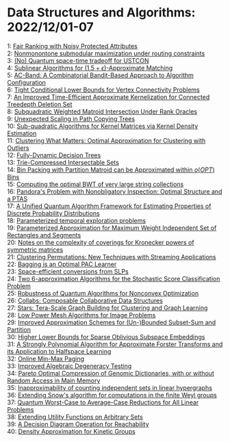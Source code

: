 # Data Structures and Algorithms: 2022/12/01-07  
1: [Fair Ranking with Noisy Protected Attributes](https://doi.org/10.48550/arXiv.2211.17067)  
2: [Nonmonontone submodular maximization under routing constraints](https://doi.org/10.48550/arXiv.2211.17131)  
3: [(No) Quantum space-time tradeoff for USTCON](https://doi.org/10.48550/arXiv.2212.00094)  
4: [Sublinear Algorithms for $(1.5+\epsilon)$-Approximate Matching](https://doi.org/10.48550/arXiv.2212.00189)  
5: [AC-Band: A Combinatorial Bandit-Based Approach to Algorithm  Configuration](https://doi.org/10.48550/arXiv.2212.00333)  
6: [Tight Conditional Lower Bounds for Vertex Connectivity Problems](https://doi.org/10.48550/arXiv.2212.00359)  
7: [An Improved Time-Efficient Approximate Kernelization for Connected  Treedepth Deletion Set](https://doi.org/10.48550/arXiv.2212.00418)  
8: [Subquadratic Weighted Matroid Intersection Under Rank Oracles](https://doi.org/10.48550/arXiv.2212.00508)  
9: [Unexpected Scaling in Path Copying Trees](https://doi.org/10.48550/arXiv.2212.00521)  
10: [Sub-quadratic Algorithms for Kernel Matrices via Kernel Density  Estimation](https://doi.org/10.48550/arXiv.2212.00642)  
11: [Clustering What Matters: Optimal Approximation for Clustering with  Outliers](https://doi.org/10.48550/arXiv.2212.00696)  
12: [Fully-Dynamic Decision Trees](https://doi.org/10.48550/arXiv.2212.00778)  
13: [Trie-Compressed Intersectable Sets](https://doi.org/10.48550/arXiv.2212.00946)  
14: [Bin Packing with Partition Matroid can be Approximated within $o(OPT)$  Bins](https://doi.org/10.48550/arXiv.2212.01025)  
15: [Computing the optimal BWT of very large string collections](https://doi.org/10.48550/arXiv.2212.01156)  
16: [Pandora's Problem with Nonobligatory Inspection: Optimal Structure and a  PTAS](https://doi.org/10.48550/arXiv.2212.01524)  
17: [A Unified Quantum Algorithm Framework for Estimating Properties of  Discrete Probability Distributions](https://doi.org/10.48550/arXiv.2212.01571)  
18: [Parameterized temporal exploration problems](https://doi.org/10.48550/arXiv.2212.01594)  
19: [Parameterized Approximation for Maximum Weight Independent Set of  Rectangles and Segments](https://doi.org/10.48550/arXiv.2212.01620)  
20: [Notes on the complexity of coverings for Kronecker powers of symmetric  matrices](https://doi.org/10.48550/arXiv.2212.01776)  
21: [Clustering Permutations: New Techniques with Streaming Applications](https://doi.org/10.48550/arXiv.2212.01821)  
22: [Bagging is an Optimal PAC Learner](https://doi.org/10.48550/arXiv.2212.02264)  
23: [Space-efficient conversions from SLPs](https://doi.org/10.48550/arXiv.2212.02327)  
24: [Two 6-approximation Algorithms for the Stochastic Score Classification  Problem](https://doi.org/10.48550/arXiv.2212.02370)  
25: [Robustness of Quantum Algorithms for Nonconvex Optimization](https://doi.org/10.48550/arXiv.2212.02548)  
26: [Collabs: Composable Collaborative Data Structures](https://doi.org/10.48550/arXiv.2212.02618)  
27: [Stars: Tera-Scale Graph Building for Clustering and Graph Learning](https://doi.org/10.48550/arXiv.2212.02635)  
28: [Low Power Mesh Algorithms for Image Problems](https://doi.org/10.48550/arXiv.2212.02640)  
29: [Improved Approximation Schemes for (Un-)Bounded Subset-Sum and Partition](https://doi.org/10.48550/arXiv.2212.02883)  
30: [Higher Lower Bounds for Sparse Oblivious Subspace Embeddings](https://doi.org/10.48550/arXiv.2212.02913)  
31: [A Strongly Polynomial Algorithm for Approximate Forster Transforms and  its Application to Halfspace Learning](https://doi.org/10.48550/arXiv.2212.03008)  
32: [Online Min-Max Paging](https://doi.org/10.48550/arXiv.2212.03016)  
33: [Improved Algebraic Degeneracy Testing](https://doi.org/10.48550/arXiv.2212.03030)  
34: [Pareto Optimal Compression of Genomic Dictionaries, with or without  Random Access in Main Memory](https://doi.org/10.48550/arXiv.2212.03067)  
35: [Inapproximability of counting independent sets in linear hypergraphs](https://doi.org/10.48550/arXiv.2212.03072)  
36: [Extending Snow's algorithm for computations in the finite Weyl groups](https://doi.org/10.48550/arXiv.2212.03156)  
37: [Quantum Worst-Case to Average-Case Reductions for All Linear Problems](https://doi.org/10.48550/arXiv.2212.03348)  
38: [Extending Utility Functions on Arbitrary Sets](https://doi.org/10.48550/arXiv.2212.03394)  
39: [A Decision Diagram Operation for Reachability](https://doi.org/10.48550/arXiv.2212.03684)  
40: [Density Approximation for Kinetic Groups](https://doi.org/10.48550/arXiv.2212.03685)  